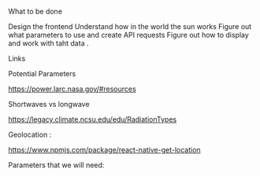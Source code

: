 What to be done

Design the frontend
Understand how in the world the sun works 
Figure out what parameters to use and create API requests
Figure out how to display and work with taht data .

Links

Potential Parameters

https://power.larc.nasa.gov/#resources

Shortwaves vs longwave

https://legacy.climate.ncsu.edu/edu/RadiationTypes

Geolocation :

https://www.npmjs.com/package/react-native-get-location


Parameters that we will need: 


